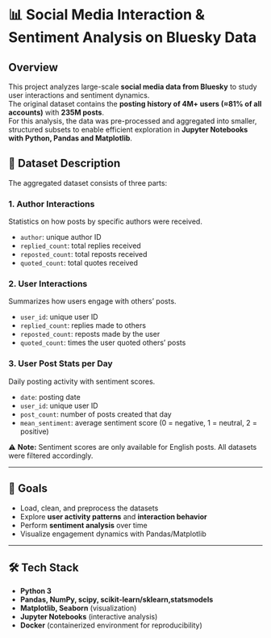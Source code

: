 # 📊 Social Media Interaction & Sentiment Analysis on Bluesky Data

## Overview
This project analyzes large-scale **social media data from Bluesky** to study user interactions and sentiment dynamics.  
The original dataset contains the **posting history of 4M+ users (≈81% of all accounts)** with **235M posts**.  
For this analysis, the data was pre-processed and aggregated into smaller, structured subsets to enable efficient exploration in **Jupyter Notebooks with Python, Pandas and Matplotlib**.

## 📂 Dataset Description
The aggregated dataset consists of three parts:

### 1. Author Interactions
Statistics on how posts by specific authors were received.  
- `author`: unique author ID  
- `replied_count`: total replies received  
- `reposted_count`: total reposts received  
- `quoted_count`: total quotes received  

### 2. User Interactions
Summarizes how users engage with others’ posts.  
- `user_id`: unique user ID  
- `replied_count`: replies made to others  
- `reposted_count`: reposts made by the user  
- `quoted_count`: times the user quoted others’ posts  

### 3. User Post Stats per Day
Daily posting activity with sentiment scores.  
- `date`: posting date  
- `user_id`: unique user ID  
- `post_count`: number of posts created that day  
- `mean_sentiment`: average sentiment score (0 = negative, 1 = neutral, 2 = positive)  

⚠️ **Note:** Sentiment scores are only available for English posts. All datasets were filtered accordingly.  

---

## 🎯 Goals
- Load, clean, and preprocess the datasets  
- Explore **user activity patterns** and **interaction behavior**  
- Perform **sentiment analysis** over time  
- Visualize engagement dynamics with Pandas/Matplotlib  

---

## 🛠️ Tech Stack
- **Python 3**  
- **Pandas, NumPy, scipy, scikit-learn/sklearn,statsmodels** 
- **Matplotlib, Seaborn** (visualization)  
- **Jupyter Notebooks** (interactive analysis)  
- **Docker** (containerized environment for reproducibility)  



